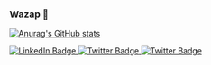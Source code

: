 ### Wazap 👋

[![Anurag's GitHub stats](https://github-readme-stats-istrajis-projects.vercel.app/api?username=istraji&include_all_commits=true&show_icons=true&theme=dracula&hide=stars,contribs)](https://github-readme-stats-istrajis-projects.vercel.app/api?username=istraji&include_all_commits=false&show_icons=true&theme=dracula&hide=stars,contribs)

<div id="badges">
  <a href="https://www.linkedin.com/in/unikitsin/">
    <img src="https://img.shields.io/badge/LinkedIn-blue?style=for-the-badge&logo=linkedin&logoColor=white" alt="LinkedIn Badge"/>
  </a>
  <a href="https://www.instagram.com/raymond34670/">
    <img src="https://img.shields.io/badge/Instagram-E4405F?logo=instagram&logoColor=white&style=for-the-badge" alt="Twitter Badge"/>
  </a>
  <a href="mailto:mr.straj1@gmail.com">
    <img src="https://img.shields.io/badge/Gmail-D14836?logo=gmail&logoColor=white&style=for-the-badge" alt="Twitter Badge"/>
  </a> 
</div>
